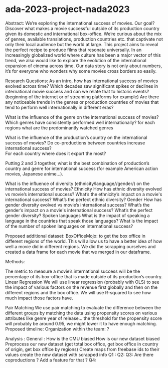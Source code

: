 # ada-2023-project-nada2023
Abstract: 
We’re exploring the international success of movies. Our goal? Discover what makes a movie successful outside of its production country given its domestic and international box-office. We’re curious about the mix of genres, available translations, production countries etc. that captivate not only their local audience but the world at large. This project aims to reveal the perfect recipe to produce films that resonate universally. In an increasingly globalized world where culture has been a major vector of this trend, we also would like to explore the evolution of the international expansion of cinema across time. Our data story is not only about numbers, it’s for everyone who wonders why some movies cross borders so easily. 

Research Questions:
As an intro, how has international success of movies evolved across time?
Which decades saw significant spikes or declines in international movie success and can we relate that to historic events? (beginning of the internet or of streaming platforms for example)
Are there any noticeable trends in the genres or production countries of movies that tend to perform well internationally in different eras?

What is the influence of the genre on the international success of movies?
Which genres have consistently performed well internationally?
for each regions what are the predominantly watched genres 

What is the influence of the production’s country on the international success of movies?
Do co-productions between countries increase international success?  
For each country where does it export the most?

Putting 2 and 3 together, what is the best combination of production’s country and genre for international success (for example American action movies, Japanese anime…).

What is the influence of diversity (ethnicity/language//gender/) on the international success of movies?
Ethnicity
How has ethnic diversity evolved vs movie’s international success?
What’s the ethnicity’s impact on a movie's international success?
What’s the perfect ethnic diversity?
Gender
How has gender diversity evolved vs movie’s international success?
What’s the gender’s impact on a movie's international success?
What’s the perfect gender diversity?
Spoken languages
What is the impact of speaking a language in the countries that speak those languages?
What is the impact of the number of spoken languages on international success?


Proposed additional dataset:
BoxOfficeMojo: to get the box office in different regions of the world. This will allow us to have a better idea of how well a movie did in different regions. We did the scrapping ourselves and created a data frame for each movie that we merged in our dataframe.

Methods:

The metric to measure a movie’s international success will be the percentage of its box-office that is made outside of its production’s country.
Linear Regression
We will use linear regression (probably with OLS) to see the impact of various factors on the revenue first globally and then on the different regions and the box office. We will use R-squared to see how much impact those factors have.

Pair Matching
We use pair matching to evaluate the difference between the different groups by matching the data using propensity scores on various attributes like genre year of release… the threshold for the propensity score will probably be around 0.95, we might lower it to have enough matching.
Proposed timeline:
Organization within the team:
?

Analysis : 
General : 
How is the CMU biased 
How is our new dataset biased 
Preprocess our new dataset (get total box office, get box office in country of origin, get box office by regions) 
Create maps from freebase ids to their values 
create the new dataset with scrapped info
Q1 :
Q2:
Q3:
Are there coproductions ? Add a feature for that ?
Q4:
